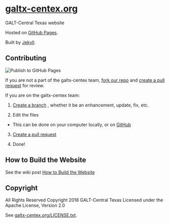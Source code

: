# [galtx-centex.org](https://galtx-centex.org/)

GALT-Central Texas website

Hosted on [GitHub Pages](https://pages.github.com/).

Built by [Jekyll](http://jekyllrb.com/).

## Contributing
![Publish to GitHub Pages](https://github.com/galtx-centex/galtx-centex.github.io/workflows/Publish%20to%20GitHub%20Pages/badge.svg)

If you are not a part of the galtx-centex team,
[fork our repo](https://help.github.com/articles/fork-a-repo) and
[create a pull request](https://help.github.com/articles/creating-a-pull-request) for review.

If you are on the galtx-centex team:

1. [Create a branch](https://help.github.com/articles/creating-and-deleting-branches-within-your-repository)
, whether it be an enhancement, update, fix, etc.

2. Edit the files
  - This can be done on your computer locally, or on [GitHub](https://help.github.com/articles/editing-files-in-your-repository)

3. [Create a pull request](https://help.github.com/articles/creating-a-pull-request)

4. Done!

## How to Build the Website

See the wiki post [How to Build the Website](https://github.com/galtx-centex/galtx-centex.github.io/wiki/How-to-Build-the-Website)

## Copyright

All Rights Reserved
Copyright 2018 GALT-Central Texas
Licensed under the Apache License, Version 2.0

See [galtx-centex.org/LICENSE.txt](https://galtx-centex.org/LICENSE.txt).
